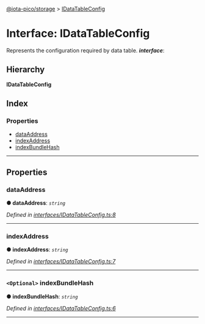 [@iota-pico/storage](../README.md) > [IDataTableConfig](../interfaces/idatatableconfig.md)

# Interface: IDataTableConfig

Represents the configuration required by data table.
*__interface__*: 

## Hierarchy

**IDataTableConfig**

## Index

### Properties

* [dataAddress](idatatableconfig.md#dataaddress)
* [indexAddress](idatatableconfig.md#indexaddress)
* [indexBundleHash](idatatableconfig.md#indexbundlehash)

---

## Properties

<a id="dataaddress"></a>

###  dataAddress

**● dataAddress**: *`string`*

*Defined in [interfaces/IDataTableConfig.ts:8](https://github.com/iota-pico/storage/blob/9579284/src/interfaces/IDataTableConfig.ts#L8)*

___
<a id="indexaddress"></a>

###  indexAddress

**● indexAddress**: *`string`*

*Defined in [interfaces/IDataTableConfig.ts:7](https://github.com/iota-pico/storage/blob/9579284/src/interfaces/IDataTableConfig.ts#L7)*

___
<a id="indexbundlehash"></a>

### `<Optional>` indexBundleHash

**● indexBundleHash**: *`string`*

*Defined in [interfaces/IDataTableConfig.ts:6](https://github.com/iota-pico/storage/blob/9579284/src/interfaces/IDataTableConfig.ts#L6)*

___


